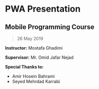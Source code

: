 # PWA Presentation
## Mobile Programming Course
> 26 May 2019


**Instructor:** Mostafa Ghadimi

**Supervisor:** Mr. Omid Jafar Nejad

**Special Thanks to:**
- Amir Hosein Bahrami
- Seyed Mehrdad Karrabi
